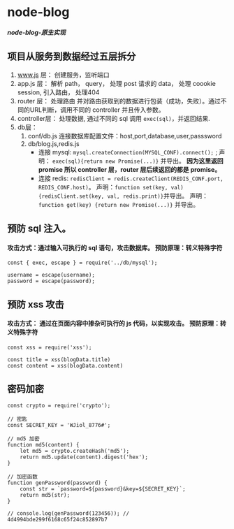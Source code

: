 # node-blog
***node-blog-原生实现***

## 项目从服务到数据经过五层拆分
1. www.js 层：  创建服务，监听端口
2. app.js 层：  解析 path， query， 处理 post 请求的 data， 处理 coookie session, 引入路由， 处理404
3. router 层：  处理路由 并对路由获取到的数据进行包装（成功，失败）。通过不同的URL判断，调用不同的 controller 并且传入参数。
4. controller层：  处理数据, 通过不同的 sql 调用 `exec(sql)`，并返回结果.
5. db层： 
   1. conf/db.js 连接数据库配置文件：host,port,database,user,passsword
   2. db/blog.js,redis.js 
      - 连接 mysql: `mysql.createConnection(MYSQL_CONF).connect();` ;
      声明： `exec(sql){return new Promise(...)}` 并导出。 **因为这里返回 promise 所以 controller 层，router 层后续返回的都是 promise。**
      - 连接 redis: `redisClient = redis.createClient(REDIS_CONF.port, REDIS_CONF.host)`。
      声明：`function set(key, val){redisClient.set(key, val, redis.print)}`并导出。
      声明：`function get(key) {return new Promise(...)}` 并导出。
      
## 预防 sql 注入。
   #### 攻击方式：通过输入可执行的 sql 语句，攻击数据库。  预防原理：转义特殊字符
   ```
   const { exec, escape } = require('../db/mysql');
   
   username = escape(username);
   password = escape(password);
   ```
## 预防 xss 攻击
   #### 攻击方式： 通过在页面内容中掺杂可执行的 js 代码，以实现攻击。  预防原理：转义特殊字符
   ```
   const xss = require('xss');
   
   const title = xss(blogData.title)
   const content = xss(blogData.content)
   ```
## 密码加密
   ```
   const crypto = require('crypto');
   
   // 密匙
   const SECRET_KEY = 'WJiol_8776#';

   // md5 加密
   function md5(content) {
       let md5 = crypto.createHash('md5');
       return md5.update(content).digest('hex');
   }

   // 加密函数
   function genPassword(password) {
       const str = `password=${password}&key=${SECRET_KEY}`;
       return md5(str);
   }
   
   // console.log(genPassword(123456)); // 4d4994bde299f6168c65f24c852897b7
   ```
